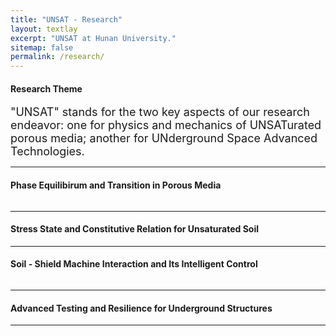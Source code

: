 ```yaml
---
title: "UNSAT - Research"
layout: textlay
excerpt: "UNSAT at Hunan University."
sitemap: false
permalink: /research/
---
```

<h4>Research Theme</h4>
<p><font size=4>"UNSAT" stands for the two key aspects of our research endeavor: one for physics and mechanics of UNSATurated porous media; another for UNderground Space Advanced Technologies. </font></p>
<hr />

<h4>Phase Equilibirum and Transition in Porous Media</h4>
<img alt="" src="https://chaozhanghnu.github.io/images/research/d1.JPG" >
<hr />

<h4>Stress State and Constitutive Relation for Unsaturated Soil</h4>
<hr />

<h4>Soil - Shield Machine Interaction and Its Intelligent Control</h4>
<img alt="" src="https://chaozhanghnu.github.io/images/research/d3.JPG" >
<hr />

<h4>Advanced Testing and Resilience for Underground Structures</h4>
<hr />


